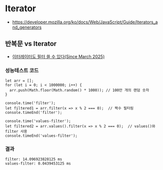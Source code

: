 # Iterator
- https://developer.mozilla.org/ko/docs/Web/JavaScript/Guide/Iterators_and_generators

## 반복문 vs Iterator
- [이터레이터도 필터 쓸 수 있다(Since March 2025)](https://developer.mozilla.org/ko/docs/Web/JavaScript/Reference/Global_Objects/Iterator/filter)

### 성능테스트 코드
```
let arr = [];
for (let i = 0; i < 1000000; i++) {
  arr.push(Math.floor(Math.random() * 1000)); // 100만 개의 랜덤 숫자
}

console.time('filter');
let filtered1 = arr.filter(x => x % 2 === 0);  // 짝수 필터링
console.timeEnd('filter');

console.time('values-filter');
let filtered2 = arr.values().filter(x => x % 2 === 0);  // values()와 filter 사용
console.timeEnd('values-filter');
```
### 결과
```
filter: 14.096923828125 ms
values-filter: 0.0439453125 ms
```
